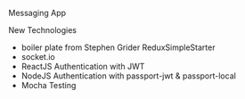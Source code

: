 Messaging App

New Technologies
- boiler plate from Stephen Grider ReduxSimpleStarter
- socket.io
- ReactJS Authentication with JWT
- NodeJS Authentication with passport-jwt & passport-local
- Mocha Testing